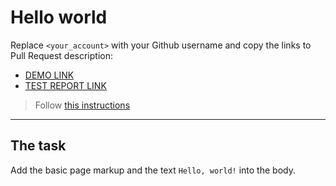# Hello world
Replace `<your_account>` with your Github username and copy the links to Pull Request description:
- [DEMO LINK](https://<aamelnyk>.github.io/layout_hello-world/)
- [TEST REPORT LINK](https://<aamelnyk>.github.io/layout_hello-world/report/html_report/)

> Follow [this instructions](https://mate-academy.github.io/layout_task-guideline/#how-to-solve-the-layout-tasks-on-github)
___


## The task
Add the basic page markup and the text `Hello, world!` into the body.

